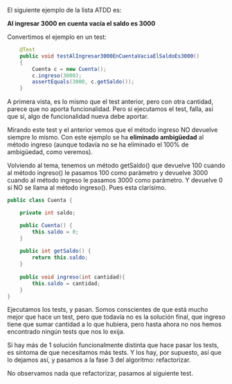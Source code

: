 El siguiente ejemplo de la lista ATDD es:

**Al ingresar 3000 en cuenta vacía el saldo es 3000**



Convertimos el ejemplo en un test:

```java
	@Test
    public void testAlIngresar3000EnCuentaVaciaElSaldoEs3000()
    {
        Cuenta c = new Cuenta();
        c.ingreso(3000);
        assertEquals(3000, c.getSaldo());
    }
```

A primera vista, es lo mismo que el test anterior, pero con otra cantidad, parece 
que no aporta funcionalidad. Pero si ejecutamos el test, falla, así que sí, algo
de funcionalidad nueva debe aportar.


Mirando este test y el anterior vemos que el método ingreso NO devuelve siempre 
lo mismo. Con este ejemplo se ha **eliminado ambigüedad** al método ingreso (aunque todavía 
no se ha eliminado el 100% de ambigüedad, como veremos).

Volviendo al tema, tenemos un método getSaldo() que devuelve 100 cuando al método ingreso()
le pasamos 100 como parámetro y devuelve 3000 cuando al método ingreso le pasamos 3000
como parámetro. Y devuelve 0 si NO se llama al método ingreso(). Pues esta clarísimo.

```java
public class Cuenta {

    private int saldo;

	public Cuenta() {
		this.saldo = 0;
	}
    
    public int getSaldo() {
        return this.saldo;
    }
    
    public void ingreso(int cantidad){
        this.saldo = cantidad;
    }
}
```

Ejecutamos los tests, y pasan. Somos conscientes de que está mucho mejor que hace un test,
pero que todavía no es la solución final, que ingreso tiene que sumar cantidad a lo que 
hubiera, pero hasta ahora no nos hemos encontrado ningún tests que nos lo exija. 

Si hay más de 1 solución funcionalmente distinta que hace pasar los tests, es síntoma de 
que necesitamos más tests. Y los hay, por supuesto, así que
lo dejamos así, y pasamos a la fase 3 del algoritmo: refactorizar.

No observamos nada que refactorizar, pasamos al siguiente test.



